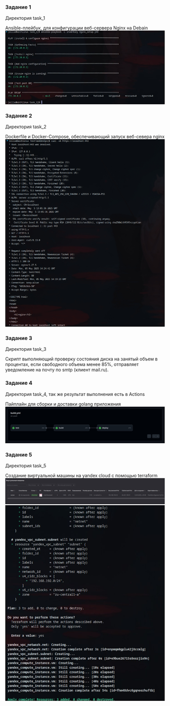 ### Задание 1
Директория task_1

Ansible-плейбук, для конфигурации веб-сервера Nginx на Debain 
![image](https://github.com/EWinterhalter/TasksDevops/blob/main/src/1.jpg "jpg")

### Задание 2
Директория task_2

Dockerfile и Docker-Compose, обеспечивающий запуск веб-севера nginx 
![image](https://github.com/EWinterhalter/TasksDevops/blob/main/src/2.jpg "jpg")

### Задание 3
Директория task_3

Скрипт выполняющий проверку состояния диска на занятый объем в процентах, если свободного объема менее 85%, отправляет уведомление на почту 
по smtp (клиент mail.ru).

### Задание 4
Директория task_4, так же результат выполнения есть в Actions 

Пайплайн для сборки и доставки golang приложения
![image](https://github.com/EWinterhalter/TasksDevops/blob/main/src/3.jpg "jpg")

### Задание 5
Директория task_5

Создание виртуальной машины на yandex cloud с помощью terraform 
![image](https://github.com/EWinterhalter/TasksDevops/blob/main/src/4.jpg "jpg")
![image](https://github.com/EWinterhalter/TasksDevops/blob/main/src/5.jpg "jpg")